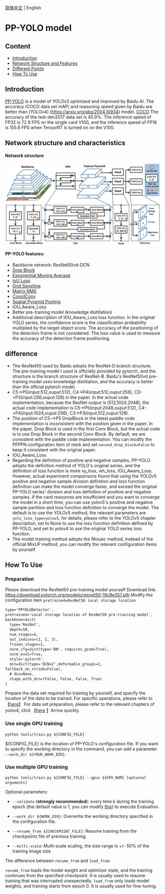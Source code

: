 [简体中文](pp-yolo_cn.md) | English

# PP-YOLO model

## Content
- [Introduction](#Introduction)
- [Network Structure and Features](#Network_Structure_and_Features)
- [Different Points](#Different_Points)
- [How To Use](#How_to_use)

## Introduction

[PP-YOLO](https://arxiv.org/abs/2007.12099) is a model of YOLOv3 optimized and improved by Baidu AI. The accuracy (COCO data set mAP) and reasoning speed given by Baidu are better than [YOLOv4] (https://arxiv.org/abs/2004.10934) model. [COCO](http://cocodataset.org) The accuracy of the test-dev2017 data set is 45.9%. The inference speed of FP32 is 72.9 FPS on the single card V100, and the inference speed of FP16 is 155.6 FPS when TensorRT is turned on on the V100.
## Network structure and characteristics
#### Network structure
<div align="center">
  <img src="./images/pp-yolo.png" width=500 />
</div>

#### PP-YOLO features:
- Backbone network: ResNet50vd-DCN
- [Drop Block](https://arxiv.org/abs/1810.12890)
- [Exponential Moving Average](https://www.investopedia.com/terms/e/ema.asp)
- [IoU Loss](https://arxiv.org/pdf/1902.09630.pdf)
- [Grid Sensitive](https://arxiv.org/abs/2004.10934)
- [Matrix NMS](https://arxiv.org/pdf/2003.10152.pdf)
- [CoordConv](https://arxiv.org/abs/1807.03247)
- [Spatial Pyramid Pooling](https://arxiv.org/abs/1406.4729)
- IOU_Aware_Loss
- Better pre-training model (knowledge distillation)
- Additional description of IOU_Aware_Loss loss function. In the original YOLO series, the confidence score is the classification probability multiplied by the target object score. The accuracy of the positioning of the detection frame is not considered. The loss value is used to measure the accuracy of the detection frame positioning.

## difference
- The ResNet50 used by Baidu adopts the ResNet-D branch structure. The pre-training model I used is officially provided by pytorch, and the structure is the branch structure of ResNet-B. Baidu's ResNet50vd pre-training model uses knowledge distillation, and the accuracy is better than the official pytorch model.
- C5->P5(input:512,ouput:512), C4->P4(input:512,ouput:256), C3->P3(input:256,ouput:128) in the paper. In the actual code implementation, because the ResNet output is [512,1024,2048], the actual code implementation is C5->P5(input:2048,ouput:512), C4->P4(input:1024,ouput:256), C3->P3(input:512,ouput:128).
- The position of C5-->P5 DropBlock in the latest paddle code implementation is inconsistent with the position given in the paper. In the paper, Drop Block is used in the first Conv Block, but the actual code is to use Drop Block in the second Conv Block. By default, we are consistent with the paddle code implementation. You can modify the PFPPN configuration item of neck and set `second_drop_block=False` to keep it consistent with the original paper.
- IOU_Aware_Loss
- Regarding the definition of positive and negative samples, PP-YOLO adopts the definition method of YOLO's original series, and the definition of loss function is more xy_loss, wh_loss, IOU_Aware_Loss. However, actual experiment comparisons found that using the YOLOv5 positive and negative sample division definition and loss function definition can make the model converge faster, and exceed the original PP-YOLO series' division and loss definition of positive and negative samples. If the card resources are insufficient and you want to converge the model in a short time, you can use yolov5's positive and negative sample partition and loss function definition to converge the model. The default is to use the YOLOv5 method, the relevant parameters are `yolo_loss_type=yolov5`, for details, please refer to the YOLOv5 chapter description, set to None to use the loss function definition defined by PP-YOLO, and set to yolov4 to use the original YOLO series loss function.
- The model training method adopts the Mosaic method, instead of the official MixUP method, you can modify the relevant configuration items by yourself

## How To Use

### Preparation
Please download the ResNet50 pre-training model yourself
Download link: https://download.pytorch.org/models/resnet50-19c8e357.pth
Modify the configuration item `pretrained=ResNet50 local storage location`
```shell
type='PPYOLODetector',
pretrained='Local storage location of ResNet50 pre-training model',
backbone=dict(
  type='ResNet',
  depth=50,
  num_stages=4,
  out_indices=(1, 2, 3),
  frozen_stages=1,
  norm_cfg=dict(type='BN', requires_grad=True),
  norm_eval=True,
  style='pytorch',
  dcn=dict(type='DCNv2',deformable_groups=1, fallback_on_stride=False),
  # dcn=None,
  stage_with_dcn=(False, False, False, True)
)
```
Prepare the data set required for training by yourself, and specify the location of the data to be trained. For specific operations, please refer to 【[here](INSTALL.md)】 For data set preparation, please refer to the relevant chapters of yolov4, click 【[here](yolov4.md) 】Arrive quickly.

### Use single GPU training
```shell
python tools/train.py ${CONFIG_FILE}
```
${CONFIG_FILE} is the location of PP-YOLO's configuration file.
If you want to specify the working directory in the command, you can add a parameter `--work_dir ${YOUR_WORK_DIR}`.

### Use multiple GPU training

```shell
python tools/train.py ${CONFIG_FILE} --gpus ${GPU_NUM} [optional arguments]
```

Optional parameters:

- `--validate` (**strongly recommended**): every time k during the training epoch (the default value is 1, you can modify [this](../cfg/yolov4_coco_gpu.py#L138)) to execute Evaluation.

- `--work_dir ${WORK_DIR}`: Overwrite the working directory specified in the configuration file.

- `--resume_from ${CHECKPOINT_FILE}`: Resume training from the checkpoints file of previous training.
- `--multi-scale`: Multi-scale scaling, the size range is +/- 50% of the training image size

The difference between `resume_from` and `load_from`:

`resume_from` loads the model weight and optimizer state, and the training continues from the specified checkpoint. It is usually used to resume training that was interrupted unexpectedly.
`load_from` only loads model weights, and training starts from epoch 0. It is usually used for fine-tuning.
